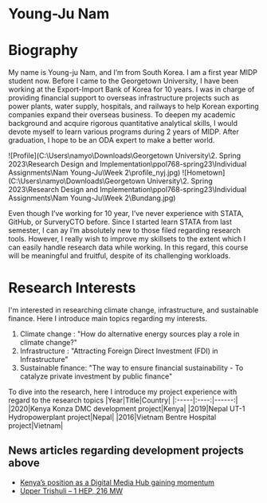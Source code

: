 # Young-Ju Nam


Biography 
===================

My name is Young-ju Nam, and I’m from South Korea. I am a first year MIDP student now. Before I came to the Georgetown University, I have been working at the Export-Import Bank of Korea for 10 years. I was in charge of providing financial support to overseas infrastructure projects such as power plants, water supply, hospitals, and railways to help Korean exporting companies expand their overseas business. To deepen my academic background and acquire rigorous quantitative analytical skills, I would devote myself to learn various programs during 2 years of MIDP. After graduation, I hope to be an ODA expert to make a better world.

![Profile](C:\Users\namyo\Downloads\Georgetown University\2. Spring 2023\Research Design and Implementation\ppol768-spring23\Individual Assignments\Nam Young-Ju\Week 2\profile_nyj.jpg)
![Hometown](C:\Users\namyo\Downloads\Georgetown University\2. Spring 2023\Research Design and Implementation\ppol768-spring23\Individual Assignments\Nam Young-Ju\Week 2\Bundang.jpg)

Even though I’ve working for 10 year, I’ve never experience with STATA, GitHub, or SurveryCTO before. Since I started learn STATA from last semester, I can ay I’m absolutely new to those filed regarding research tools. However, I really wish to improve my skillsets to the extent which I can easily handle research data while working. In this regard, this course will be meaningful and fruitful, despite of its challenging workloads.

Research Interests 
===================

I'm interested in researching climate change, infrastructure, and sustainable finance. Here I introduce main topics regarding my interests.

1. Climate change : "How do alternative energy sources play a role in climate change?"
2. Infrastructure : "Attracting Foreign Direct Investment (FDI) in Infrastructure"
3. Sustainable finance: "The way to ensure financial sustainability - To catalyze private investment by public finance"

To dive into the research, here I introduce my project experience with regard to the research topics
|Year|Title|Country|
|:-----|:----:|------:|
|2020|Kenya Konza DMC development project|Kenya|
|2019|Nepal UT-1 Hydropowerplant project|Nepal|
|2016|Vietnam Bentre Hospital project|Vietnam|

News articles regarding development projects above
------------
- [Kenya’s position as a Digital Media Hub gaining momentum](https://konza.go.ke/2021/01/27/kenyas-position-as-a-digital-media-hub-gaining-momentum/)
- [Upper Trishuli – 1 HEP, 216 MW](https://nwedcpl.com/project/upper-trishuli-1-hep-216-mw/)